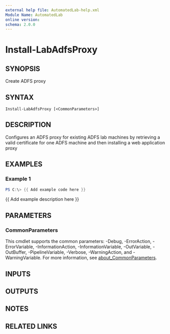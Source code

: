 ```yaml
---
external help file: AutomatedLab-help.xml
Module Name: AutomatedLab
online version:
schema: 2.0.0
---
```


# Install-LabAdfsProxy

## SYNOPSIS
Create ADFS proxy

## SYNTAX

```
Install-LabAdfsProxy [<CommonParameters>]
```

## DESCRIPTION
Configures an ADFS proxy for existing ADFS lab machines by retrieving a valid certificate for one ADFS machine and then installing a web application proxy

## EXAMPLES

### Example 1
```powershell
PS C:\> {{ Add example code here }}
```

{{ Add example description here }}

## PARAMETERS

### CommonParameters
This cmdlet supports the common parameters: -Debug, -ErrorAction, -ErrorVariable, -InformationAction, -InformationVariable, -OutVariable, -OutBuffer, -PipelineVariable, -Verbose, -WarningAction, and -WarningVariable. For more information, see [about_CommonParameters](http://go.microsoft.com/fwlink/?LinkID=113216).

## INPUTS

## OUTPUTS

## NOTES

## RELATED LINKS
